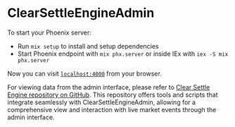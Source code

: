 # ClearSettleEngineAdmin

To start your Phoenix server:

  * Run `mix setup` to install and setup dependencies
  * Start Phoenix endpoint with `mix phx.server` or inside IEx with `iex -S mix phx.server`

Now you can visit [`localhost:4000`](http://localhost:4000) from your browser.

For viewing data from the admin interface, please refer to [Clear Settle Engine repository on GitHub](https://github.com/tim-br/clear_settle_engine). This repository offers tools and scripts that integrate seamlessly with ClearSettleEngineAdmin, allowing for a comprehensive view and interaction with live market events through the admin interface.